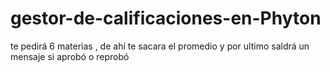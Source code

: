 # gestor-de-calificaciones-en-Phyton
te pedirá 6 materias , de ahí te sacara el promedio y por ultimo saldrá un mensaje si aprobó o reprobó
